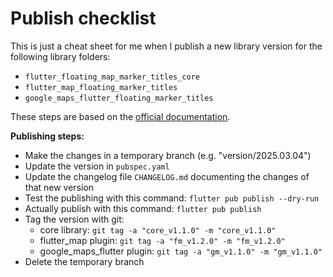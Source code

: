 # Publish checklist

This is just a cheat sheet for me when I publish a new library version for the following library folders:
* `flutter_floating_map_marker_titles_core`
* `flutter_map_floating_marker_titles`
* `google_maps_flutter_floating_marker_titles`

These steps are based on the [official documentation](https://flutter.dev/docs/development/packages-and-plugins/developing-packages).

**Publishing steps:**

* Make the changes in a temporary branch (e.g. "version/2025.03.04")
* Update the version in `pubspec.yaml`
* Update the changelog file `CHANGELOG.md` documenting the changes of that new version
* Test the publishing with this command: `flutter pub publish --dry-run`
* Actually publish with this command: `flutter pub publish`
* Tag the version with git:
    * core library: `git tag -a "core_v1.1.0" -m "core_v1.1.0"`
    * flutter_map plugin: `git tag -a "fm_v1.2.0" -m "fm_v1.2.0"`
    * google_maps_flutter plugin: `git tag -a "gm_v1.1.0" -m "gm_v1.1.0"`
* Delete the temporary branch
